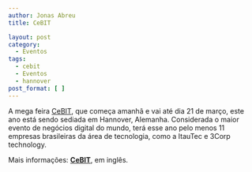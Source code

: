 ```yaml
---
author: Jonas Abreu
title: CeBIT

layout: post
category:
  - Eventos
tags:
  - cebit
  - Eventos
  - hannover
post_format: [ ]
---
```

A mega feira [CeBIT][1], que começa amanhã e vai até dia 21 de março, este ano está sendo sediada em Hannover, Alemanha. Considerada o maior evento de negócios digital do mundo, terá esse ano pelo menos 11 empresas brasileiras da área de tecnologia, como a ItauTec e 3Corp technology.

Mais informações: **[CeBIT][1]**, em inglês.















 [1]: http://www.cebit.de





